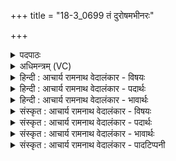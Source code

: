 +++
title = "18-3_0699 तं दुरोषमभीनरः"

+++
<details><summary>पदपाठः</summary>

तम्। दु꣣रो꣡ष꣢म्। अ꣣भि꣢। न꣡रः꣢꣯। सो꣡म꣢꣯म्। वि꣣श्वा꣡च्या꣢। धि꣣या꣢। य꣣ज्ञा꣡य꣢। स꣣न्तु। अ꣡द्र꣢꣯यः। अ। द्र꣣यः। ६९९।
</details>

<details><summary>अधिमन्त्रम् (VC)</summary>

- पवमानः सोमः
- अन्धीगुः श्यावाश्विः
- गायत्री
- षड्जः
</details>

<details><summary>हिन्दी : आचार्य रामनाथ वेदालंकार - विषयः</summary>

अगले मन्त्र में पुनः उसी विषय का वर्णन है।
</details>

<details><summary>हिन्दी : आचार्य रामनाथ वेदालंकार - पदार्थः</summary>

पदार्थान्वयभाषाः -  (दुरोषम्) जलाये या सुखाये न जा सकने योग्य (तम्) उस पूर्ववर्णित (सोमम्) ज्ञान-कर्म-उपासनारूप सोमरस को (नरः) सज्जन लोग (विश्वाच्या) सब उत्कृष्ट विषयों के विवेचन में व्याप्त होनेवाली (धिया) बुद्धि से (अभि) अभिषुत करें,जिससे (अद्रयः) किसी भी आन्तरिक या बाह्य शत्रु से विदीर्ण न होनेवाले वे लोग (यज्ञाय) परमेश्वर की पूजा,विद्वानों के सत्कार,संगठन और परोपकार-रूप यज्ञ के लिए (सन्तु) होवें ॥३॥
</details>

<details><summary>हिन्दी : आचार्य रामनाथ वेदालंकार - भावार्थः</summary>

भावार्थभाषाः -  श्रेष्ठज्ञान,सत्कर्म और परमेश्वर की उपासना को जो अपने जीवन में ग्रहण करते हैं वे सदा विजयी और यज्ञपरायण होते हैं ॥३॥
</details>

<details><summary>संस्कृत : आचार्य रामनाथ वेदालंकार - विषयः</summary>

अथ पुनरपि तमेव विषयमाह।
</details>

<details><summary>संस्कृत : आचार्य रामनाथ वेदालंकार - पदार्थः</summary>

पदार्थान्वयभाषाः -  (दुरोषम्२) दुर्दहं दुःशोषं वा।[दुःखेन उष्यते दह्यते इति दुरोषः तम्। दुर्पूर्वः उष दाहे भ्वादिः।]पूर्ववर्णितम् (सोमम्) ज्ञानकर्मोपासनारूपम् सोमरसम् (नरः) सज्जनाः (विश्वाच्या३) सर्वान् सद्विषयान् व्याप्नुवानया।[विश्वान् सर्वान् विवेचनीयान् विषयान् प्रति अञ्चति गच्छतीति तया।] (धिया) बुद्ध्या (अभि) अभिषुण्वन्तु।[उपसर्गबलेन योग्यक्रियाध्याहारः।]येन (अद्रयः४) केनापि आन्तरिकेण बाह्येन वा शत्रुणा अविदृताः ते (यज्ञाय) ईशपूजनाय विद्वत्सत्काराय संगतिकरणाय परोपकाराय च (सन्तु) भवन्तु ॥३॥
</details>

<details><summary>संस्कृत : आचार्य रामनाथ वेदालंकार - भावार्थः</summary>

भावार्थभाषाः -  सज्ज्ञानं सत्कर्म परमेश्वरोपासनां च ये स्वजीवने गृह्णन्ति ते सदा विजयिनो यज्ञपरायणाश्च जायन्ते ॥३॥
</details>

<details><summary>संस्कृत : आचार्य रामनाथ वेदालंकार - पादटिप्पनी</summary>

टिप्पणी:   १. ऋ० ९।१०१।३ ‘य॒ज्ञं हि॑न्व॒न्त्यद्रि॑भिः’ इति तृतीयः पादः। २. रोषतेहिंसार्थस्य रेफलोपे दीर्घाभावे ओषतेर्दाहार्थस्य वा णलि रूपमिति सन्देहादनवग्रहः—इति सा०। दुरोषम् अरोषम्—इति वि०। ३. विश्वाच्या विश्वगामिन्या—इति वि०। सर्वान् कामान् अञ्चित्र्या कामान् प्रापयित्र्या—इति सा०। ४. अद्रयः मेघाः वर्षस्वभावाः अथवा अद्रयः अभिषवग्राव्णः—इति वि०। अद्रयः अवारणयुक्ताः इति सा०।
</details>
